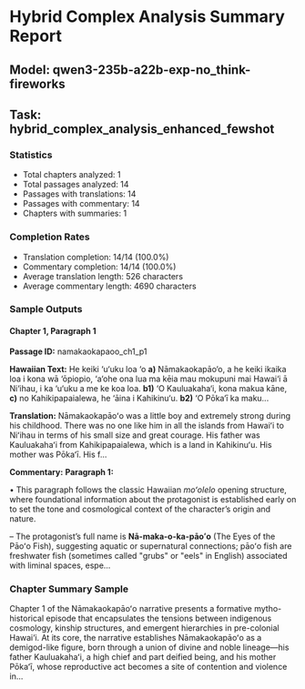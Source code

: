 # Hybrid Complex Analysis Summary Report
## Model: qwen3-235b-a22b-exp-no_think-fireworks
## Task: hybrid_complex_analysis_enhanced_fewshot

### Statistics
- Total chapters analyzed: 1
- Total passages analyzed: 14
- Passages with translations: 14
- Passages with commentary: 14
- Chapters with summaries: 1

### Completion Rates
- Translation completion: 14/14 (100.0%)
- Commentary completion: 14/14 (100.0%)
- Average translation length: 526 characters
- Average commentary length: 4690 characters

### Sample Outputs

#### Chapter 1, Paragraph 1
**Passage ID:** namakaokapaoo_ch1_p1

**Hawaiian Text:**
He keiki ‘u‘uku loa ‘o **a)** Nāmakaokapāo‘o, a he  keiki ikaika loa i kona wā ‘ōpiopio, ‘a‘ohe ona lua  ma kēia mau mokupuni mai Hawai‘i ā Ni‘ihau, i ka  ‘u‘uku a me ke koa loa. **b1)** ‘O Kauluakaha‘i, kona   makua kāne, **c)** no Kahikipapaialewa, he ‘āina i  Kahikinu‘u. **b2)** ‘O Pōka‘ī ka maku...

**Translation:**
Nāmakaokapāoʻo was a little boy and extremely strong during his childhood. There was no one like him in all the islands from Hawaiʻi to Niʻihau in terms of his small size and great courage. His father was Kauluakahaʻi from Kahikipapaialewa, which is a land in Kahikinuʻu. His mother was Pōkaʻī. His f...

**Commentary:**
**Paragraph 1:**

• This paragraph follows the classic Hawaiian *moʻolelo* opening structure, where foundational information about the protagonist is established early on to set the tone and cosmological context of the character’s origin and nature.

– The protagonist’s full name is **Nā-maka-o-ka-pāoʻo** (The Eyes of the Pāoʻo Fish), suggesting aquatic or supernatural connections; pāoʻo fish are freshwater fish (sometimes called "grubs" or "eels" in English) associated with liminal spaces, espe...

### Chapter Summary Sample
Chapter 1 of the Nāmakaokapāoʻo narrative presents a formative mytho-historical episode that encapsulates the tensions between indigenous cosmology, kinship structures, and emergent hierarchies in pre-colonial Hawai‘i. At its core, the narrative establishes Nāmakaokapāoʻo as a demigod-like figure, born through a union of divine and noble lineage—his father Kauluakahaʻi, a high chief and part deified being, and his mother Pōkaʻī, whose reproductive act becomes a site of contention and violence in...